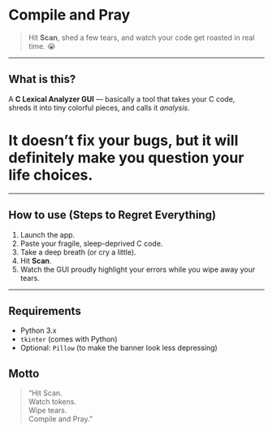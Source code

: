 #  Compile and Pray

> Hit **Scan**, shed a few tears, and watch your code get roasted in real time. 😭  

---

##  What is this?

A **C Lexical Analyzer GUI** — basically a tool that takes your C code,  
shreds it into tiny colorful pieces, and calls it *analysis*.  

# It doesn’t fix your bugs, but it will definitely make you **question your life choices**.  

---

##  How to use (Steps to Regret Everything)

1. Launch the app.  
2. Paste your fragile, sleep-deprived C code.  
3. Take a deep breath (or cry a little).  
4. Hit **Scan**.  
5. Watch the GUI proudly highlight your errors while you wipe away your tears.  

--- 

##  Requirements

- Python 3.x  
- `tkinter` (comes with Python)  
- Optional: `Pillow` (to make the banner look less depressing)  


##  Motto

> “Hit Scan.  
> Watch tokens.  
> Wipe tears.  
> Compile and Pray.”  


